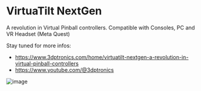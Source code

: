 # VirtuaTilt NextGen
A revolution in Virtual Pinball controllers. Compatible with Consoles, PC and VR Headset (Meta Quest)

Stay tuned for more infos:

- https://www.3dptronics.com/home/virtuatilt-nextgen-a-revolution-in-virtual-pinball-controllers
- https://www.youtube.com/@3dptronics


![image](https://github.com/user-attachments/assets/a9926a01-cf2e-41c9-a235-a404c83ab9b3)
